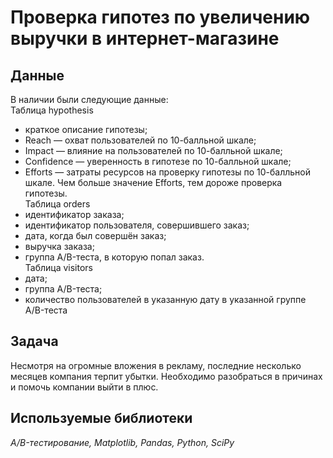 #  Проверка гипотез по увеличению выручки в интернет-магазине


## Данные

В наличии были следующие данные:  
Таблица hypothesis  
* краткое описание гипотезы;
* Reach — охват пользователей по 10-балльной шкале;
* Impact — влияние на пользователей по 10-балльной шкале;
* Confidence — уверенность в гипотезе по 10-балльной шкале;
* Efforts — затраты ресурсов на проверку гипотезы по 10-балльной шкале. Чем больше значение Efforts, тем дороже проверка гипотезы.  
Таблица orders  
* идентификатор заказа;
* идентификатор пользователя, совершившего заказ;
* дата, когда был совершён заказ;
* выручка заказа;
* группа A/B-теста, в которую попал заказ.  
Таблица visitors  
* дата;
* группа A/B-теста;
* количество пользователей в указанную дату в указанной группе A/B-теста
## Задача

Несмотря на огромные вложения в рекламу, последние несколько месяцев компания терпит убытки. Необходимо разобраться в причинах и помочь компании выйти в плюс. 

## Используемые библиотеки
*A/B-тестирование, Matplotlib, Pandas, Python, SciPy* 

